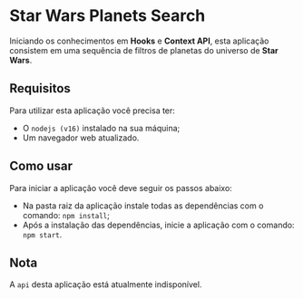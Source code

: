 # Star Wars Planets Search

Iniciando os conhecimentos em **Hooks** e **Context API**, esta aplicação consistem em uma sequência de filtros de planetas do universo de **Star Wars**.

## Requisitos

Para utilizar esta aplicação você precisa ter:

- O `nodejs (v16)` instalado na sua máquina;
- Um navegador web atualizado.

## Como usar

Para iniciar a aplicação você deve seguir os passos abaixo:

- Na pasta raiz da aplicação instale todas as dependências com o comando: `npm install`;
- Após a instalação das dependências, inicie a aplicação com o comando: `npm start`.

## Nota

A `api` desta aplicação está atualmente indisponível.
